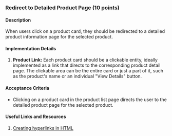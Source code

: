 ### Redirect to Detailed Product Page (10 points)

#### Description

When users click on a product card, they should be redirected to a detailed product information page for the selected product.

#### Implementation Details

1. **Product Link:** Each product card should be a clickable entity, ideally implemented as a link that directs to the corresponding product detail page. The clickable area can be the entire card or just a part of it, such as the product's name or an individual "View Details" button.

#### Acceptance Criteria

- Clicking on a product card in the product list page directs the user to the detailed product page for the selected product.

#### Useful Links and Resources

1. [Creating hyperlinks in HTML](https://www.w3schools.com/html/html_links.asp)
